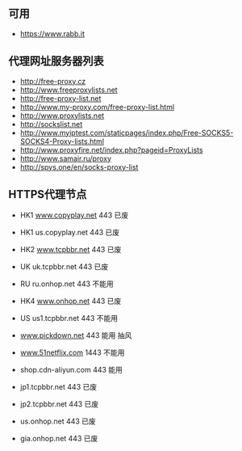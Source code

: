 ## 可用
* https://www.rabb.it

## 代理网址服务器列表
* http://free-proxy.cz
* http://www.freeproxylists.net
* http://free-proxy-list.net
* http://www.my-proxy.com/free-proxy-list.html
* http://www.proxylists.net
* http://sockslist.net
* http://www.myiptest.com/staticpages/index.php/Free-SOCKS5-SOCKS4-Proxy-lists.html
* http://www.proxyfire.net/index.php?pageid=ProxyLists
* http://www.samair.ru/proxy
* http://spys.one/en/socks-proxy-list


## HTTPS代理节点
* HK1 www.copyplay.net 443 已废

* HK1 us.copyplay.net 443 已废

* HK2 www.tcpbbr.net 443 已废

* UK uk.tcpbbr.net 443 已废

* RU ru.onhop.net 443 不能用

* HK4 www.onhop.net 443 已废

* US us1.tcpbbr.net 443 不能用

* www.pickdown.net 443 能用 抽风

* www.51netflix.com 1443 不能用

* shop.cdn-aliyun.com 443 能用

* jp1.tcpbbr.net 443 已废

* jp2.tcpbbr.net 443 已废

* us.onhop.net 443 已废

* gia.onhop.net 443 已废
